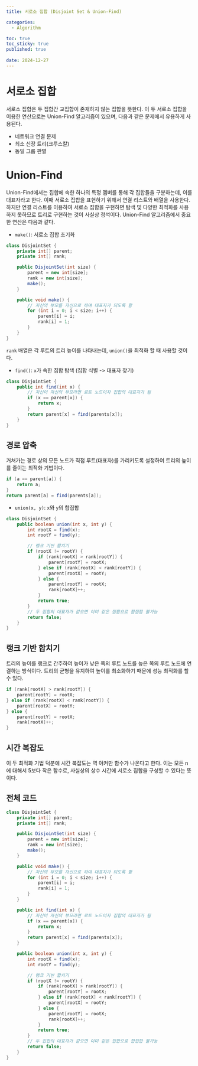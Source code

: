 ```yaml
---
title: 서로소 집합 (Disjoint Set & Union-Find)

categories:
  - Algorithm

toc: true
toc_sticky: true
published: true
 
date: 2024-12-27
---
```


# 서로소 집합

서로소 집합은 두 집합간 교집합이 존재하지 않는 집합을 뜻한다. 이 두 서로소 집합을 이용한 연산으로는 Union-Find 알고리즘이 있으며, 다음과 같은 문제에서 유용하게 사용된다.

- 네트워크 연결 문제
- 최소 신장 트리(크루스칼)
- 동일 그룹 판별

# Union-Find

Union-Find에서는 집합에 속한 하나의 특정 멤버를 통해 각 집합들을 구분하는데, 이를 대표자라고 한다. 이때 서로소 집합을 표현하기 위해서 연결 리스트와 배열을 사용한다. 하지만 연결 리스트를 이용하여 서로소 집합을 구현하면 탐색 및 다양한 최적화를 사용하지 못하므로 트리로 구현하는 것이 사실상 정석이다. Union-Find 알고리즘에서 중요한 연산은 다음과 같다.

- `make()`: 서로소 집합 초기화

```java
class DisjointSet {
    private int[] parent;
    private int[] rank;

    public DisjointSet(int size) {
        parent = new int[size];
        rank = new int[size];
        make();
    }

    public void make() {
        // 자신의 부모를 자신으로 하여 대표자가 되도록 함
        for (int i = 0; i < size; i++) {
            parent[i] = i;
            rank[i] = 1;
        }
    }
}
```

`rank` 배열은 각 루트의 트리 높이를 나타내는데, `union()`을 최적화 할 때 사용할 것이다.

- `find()`: `x`가 속한 집합 탐색 (집합 식별 -> 대표자 찾기)

```java
class DisjointSet {
    public int find(int x) {
        // 자신이 자신의 부모라면 로트 노드이자 집합의 대표자가 됨
        if (x == parent[x]) {
            return x;
        }
        return parent[x] = find(parents[x]);
    }
}
```

## 경로 압축

거쳐가는 경로 상의 모든 노드가 직접 루트(대표자)를 가리키도록 설정하여 트리의 높이를 줄이는 최적화 기법이다.

```java
if (a == parent[a]) {
    return a;
}
return parent[a] = find(parents[a]);
```

- `union(x, y)`: `x`와 `y`의 합집합

```java
class DisjointSet {
    public boolean union(int x, int y) {
        int rootX = find(x);
        int rootY = find(y);

        // 랭크 기반 합치기
        if (rootX != rootY) {
            if (rank[rootX] > rank[rootY]) {
                parent[rootY] = rootX;
            } else if (rank[rootX] < rank[rootY]) {
                parent[rootX] = rootY;
            } else {
                parent[rootY] = rootX;
                rank[rootX]++;
            }
            return true;
        }
        // 두 집합의 대표자가 같으면 이미 같은 집합으로 합집합 불가능
        return false;
    }
}
```

## 랭크 기반 합치기

트리의 높이를 랭크로 간주하여 높이가 낮은 쪽의 루트 노드를 높은 쪽의 루트 노드에 연결하는 방식이다. 트리의 균형을 유지하여 높이를 최소화하기 때문에 성능 최적화를 할 수 있다.

```java
if (rank[rootX] > rank[rootY]) {
    parent[rootY] = rootX;
} else if (rank[rootX] < rank[rootY]) {
    parent[rootX] = rootY;
} else {
    parent[rootY] = rootX;
    rank[rootX]++;
}
```

## 시간 복잡도

이 두 최적화 기법 덕분에 시간 복잡도는 역 아커만 함수가 나온다고 한다. 이는 모든 n에 대해서 5보다 작은 함수로, 사실상의 상수 시간에 서로소 집합을 구성할 수 있다는 뜻이다.

## 전체 코드

```java
class DisjointSet {
    private int[] parent;
    private int[] rank;

    public DisjointSet(int size) {
        parent = new int[size];
        rank = new int[size];
        make();
    }

    public void make() {
        // 자신의 부모를 자신으로 하여 대표자가 되도록 함
        for (int i = 0; i < size; i++) {
            parent[i] = i;
            rank[i] = 1;
        }
    }

    public int find(int x) {
        // 자신이 자신의 부모라면 로트 노드이자 집합의 대표자가 됨
        if (x == parent[x]) {
            return x;
        }
        return parent[x] = find(parents[x]);
    }

    public boolean union(int x, int y) {
        int rootX = find(x);
        int rootY = find(y);

        // 랭크 기반 합치기
        if (rootX != rootY) {
            if (rank[rootX] > rank[rootY]) {
                parent[rootY] = rootX;
            } else if (rank[rootX] < rank[rootY]) {
                parent[rootX] = rootY;
            } else {
                parent[rootY] = rootX;
                rank[rootX]++;
            }
            return true;
        }
        // 두 집합의 대표자가 같으면 이미 같은 집합으로 합집합 불가능
        return false;
    }
}
```

